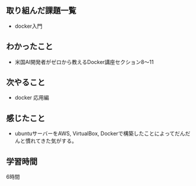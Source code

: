 ## 取り組んだ課題一覧
- docker入門

## わかったこと
- 米国AI開発者がゼロから教えるDocker講座セクション8〜11
 
## 次やること
- docker 応用編
 
## 感じたこと
- ubuntuサーバーをAWS, VirtualBox, Dockerで構築したことによってだんだんと慣れてきた気がする。

## 学習時間
6時間